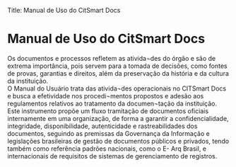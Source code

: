 Title: Manual de Uso do CitSmart Docs

# Manual de Uso do CitSmart Docs

Os documentos e processos refletem as ativida¬des do órgão e são de extrema importância, pois servem para a tomada de decisões, como fontes de provas, garantias e direitos, além da preservação da história e da cultura da instituição.  
O Manual do Usuário trata das ativida¬des operacionais no CITSmart Docs e busca a efetividade nos procedi¬mentos propostos e adesão aos regulamentos relativos ao tratamento da documen¬tação da instituição.  
Este instrumento propõe um fluxo tramitação de documentos oficiais internamente em uma organização, de forma a garantir a confidencialidade, integridade, disponibilidade, autenticidade e rastreabilidades dos documentos, seguindo as premissas da Governança da Informação e legislações brasileiras de gestão de documentos públicos e privados, tendo também como referência padrões nacionais, como o E- Arq Brasil, e internacionais de requisitos de sistemas de gerenciamento de registros.
